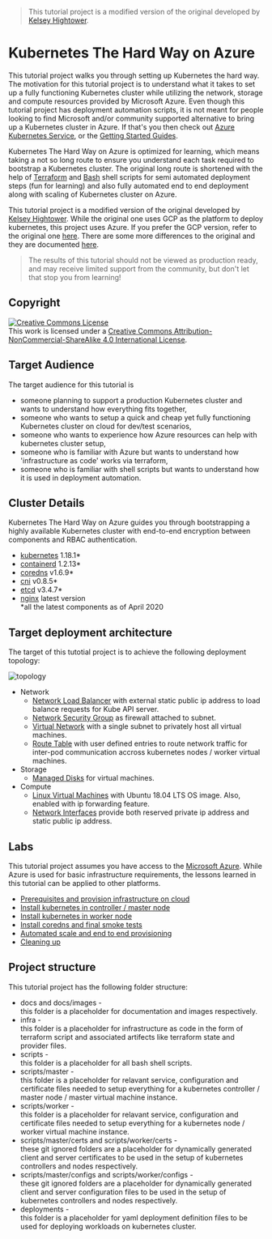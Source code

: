 > This tutorial project is a modified version of the original developed by [Kelsey Hightower](https://github.com/kelseyhightower/kubernetes-the-hard-way).

# Kubernetes The Hard Way on Azure

This tutorial project walks you through setting up Kubernetes the hard way. The motivation for this tutorial project is to understand what it takes to set up a fully functioning Kubernetes cluster while utilizing the network, storage and compute resources provided by Microsoft Azure. Even though this tutorial project has deployment automation scripts, it is not meant for people looking to find Microsoft and/or community supported alternative to bring up a Kubernetes cluster in Azure. If that's you then check out [Azure Kubernetes Service](https://azure.microsoft.com/en-gb/services/kubernetes-service/), or the [Getting Started Guides](https://kubernetes.io/docs/setup).

Kubernetes The Hard Way on Azure is optimized for learning, which means taking a not so long route to ensure you understand each task required to bootstrap a Kubernetes cluster. The original long route is shortened with the help of [Terraform](https://www.terraform.io/) and [Bash](https://www.gnu.org/software/bash/) shell scripts for semi automated deployment steps (fun for learning) and also fully automated end to end deployment along with scaling of Kubernetes cluster on Azure.

This tutorial project is a modified version of the original developed by [Kelsey Hightower](https://github.com/kelseyhightower/kubernetes-the-hard-way). While the original one uses GCP as the platform to deploy kubernetes, this project uses Azure. If you prefer the GCP version, refer to the original one [here](https://github.com/kelseyhightower/kubernetes-the-hard-way). There are some more differences to the original and they are documented [here](docs/differences-to-original.md).

> The results of this tutorial should not be viewed as production ready, and may receive limited support from the community, but don't let that stop you from learning!

## Copyright

<a rel="license" href="http://creativecommons.org/licenses/by-nc-sa/4.0/"><img alt="Creative Commons License" style="border-width:0" src="https://i.creativecommons.org/l/by-nc-sa/4.0/88x31.png" /></a><br />This work is licensed under a <a rel="license" href="http://creativecommons.org/licenses/by-nc-sa/4.0/">Creative Commons Attribution-NonCommercial-ShareAlike 4.0 International License</a>.

## Target Audience

The target audience for this tutorial is
* someone planning to support a production Kubernetes cluster and wants to understand how everything fits together,
* someone who wants to setup a quick and cheap yet fully functioning Kubernetes cluster on cloud for dev/test scenarios,
* someone who wants to experience how Azure resources can help with kubernetes cluster setup,
* someone who is familiar with Azure but wants to understand how 'infrastructure as code' works via terraform,
* someone who is familiar with shell scripts but wants to understand how it is used in deployment automation.

## Cluster Details

Kubernetes The Hard Way on Azure guides you through bootstrapping a highly available Kubernetes cluster with end-to-end encryption between components and RBAC authentication.

* [kubernetes](https://github.com/kubernetes/kubernetes) 1.18.1*
* [containerd](https://github.com/containerd/containerd) 1.2.13*
* [coredns](https://github.com/coredns/coredns) v1.6.9*
* [cni](https://github.com/containernetworking/cni) v0.8.5*
* [etcd](https://github.com/coreos/etcd) v3.4.7*
* [nginx](https://www.nginx.com/) latest version  
*all the latest components as of April 2020

## Target deployment architecture

The target of this tutotial project is to achieve the following deployment topology:

![topology](docs/images/topology.png)

* Network
  * [Network Load Balancer](https://docs.microsoft.com/en-us/azure/load-balancer/load-balancer-overview) with external static public ip address to load balance requests for Kube API server.
  * [Network Security Group](https://docs.microsoft.com/en-us/azure/virtual-network/security-overview) as firewall attached to subnet.
  * [Virtual Network](https://docs.microsoft.com/en-us/azure/virtual-network/virtual-networks-overview) with a single subnet to privately host all virtual machines.
  * [Route Table](https://docs.microsoft.com/en-us/azure/virtual-network/virtual-networks-udr-overview) with user defined entries to route network traffic for inter-pod communication accross kubernetes nodes / worker virtual machines.
* Storage
  * [Managed Disks](https://docs.microsoft.com/en-us/azure/virtual-machines/windows/managed-disks-overview) for virtual machines.
* Compute
   * [Linux Virtual Machines](https://docs.microsoft.com/en-us/azure/virtual-machines/linux/overview) with Ubuntu 18.04 LTS OS image. Also, enabled with ip forwarding feature.
   * [Network Interfaces](https://docs.microsoft.com/en-us/azure/virtual-network/virtual-network-network-interface-vm) provide both reserved private ip address and static public ip address.

## Labs

This tutorial project assumes you have access to the [Microsoft Azure](https://portal.azure.com). While Azure is used for basic infrastructure requirements, the lessons learned in this tutorial can be applied to other platforms.

* [Prerequisites and provision infrastructure on cloud](infra/README.md)
* [Install kubernetes in controller / master node](scripts/master/README.md)
* [Install kubernetes in worker node](scripts/worker/README.md)
* [Install coredns and final smoke tests](scripts/deployments/README.md)
* [Automated scale and end to end provisioning](docs/automated-setup.md)
* [Cleaning up](docs/cleanup.md)

## Project structure

This tutorial project has the following folder structure:
* docs and docs/images -  
this folder is a placeholder for documentation and images respectively.
* infra -  
this folder is a placeholder for infrastructure as code in the form of terraform script and associated artifects like terraform state and provider files.
* scripts -  
this folder is a placeholder for all bash shell scripts.
* scripts/master -  
this folder is a placeholder for relavant service, configuration and certificate files needed to setup everything for a kubernetes controller / master node / master virtual machine instance.
* scripts/worker -  
this folder is a placeholder for relavant service, configuration and certificate files needed to setup everything for a kubernetes node / worker virtual machine instance.
* scripts/master/certs and scripts/worker/certs -  
these git ignored folders are a placeholder for dynamically generated client and server certificates to be used in the setup of kubernetes controllers and nodes respectively.
* scripts/master/configs and scripts/worker/configs -  
these git ignored folders are a placeholder for dynamically generated client and server configuration files to be used in the setup of kubernetes controllers and nodes respectively.
* deployments -  
this folder is a placeholder for yaml deployment definition files to be used for deploying workloads on kubernetes cluster.